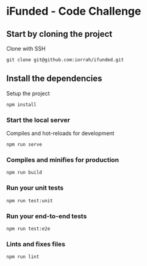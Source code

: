 # iFunded - Code Challenge

## Start by cloning the project

Clone with SSH

```
git clone git@github.com:iorrah/ifunded.git
```

## Install the dependencies

Setup the project

```
npm install
```

### Start the local server

Compiles and hot-reloads for development

```
npm run serve
```

### Compiles and minifies for production
```
npm run build
```

### Run your unit tests
```
npm run test:unit
```

### Run your end-to-end tests
```
npm run test:e2e
```

### Lints and fixes files
```
npm run lint
```
